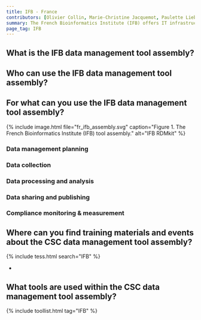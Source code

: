 ```yaml
---
title: IFB - France
contributors: [Olivier Collin, Marie-Christine Jacquemot, Paulette Lieby, Flora D’Anna]
summary: The French Bioinformatics Institute (IFB) offers IT infrastructure and bioinformatics expertise to support researchers in Life Sciences.
page_tag: IFB
---
```


## What is the IFB data management tool assembly?



## Who can use the IFB data management tool assembly?



## For what can you use the IFB data management tool assembly?

{% include image.html file="fr_ifb_assembly.svg" caption="Figure 1. The French Bioinformatics Institute (IFB) tool assembly." alt="IFB RDMkit" %}

### Data management planning


### Data collection


### Data processing and analysis 



### Data sharing and publishing


### Compliance monitoring & measurement


## Where can you find training materials and events about the CSC data management tool assembly?

{% include tess.html search="IFB" %}

* 

## What tools are used within the CSC data management tool assembly?

{% include toollist.html tag="IFB" %}



